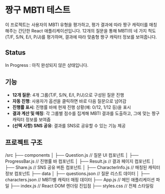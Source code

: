 # 짱구 MBTI 테스트

이 프로젝트는 사용자의 MBTI 유형을 평가하고, 평가 결과에 따라 짱구 캐릭터를 매칭해주는 간단한 React 애플리케이션입니다. 12개의 질문을 통해 MBTI의 네 가지 척도(T/F, S/N, E/I, P/J)를 평가하며, 결과에 따라 맞춤형 짱구 캐릭터 정보를 보여줍니다.

## Status
In Progress : 아직 완성되지 않은 상태입니다.

## 기능

- **12개 질문**: 4개 그룹(T/F, S/N, E/I, P/J)으로 구성된 질문 진행
- **자동 진행**: 사용자가 옵션을 클릭하면 바로 다음 질문으로 넘어감
- **진행률 표시**: 진행률 바에 현재 진행 상황(예: 0/12, 1/12 등)을 표시
- **결과 계산 및 매칭**: 각 그룹별 점수를 집계해 MBTI 결과를 도출하고, 그에 맞는 짱구 캐릭터 정보를 보여줌
- **(선택 사항) SNS 공유**: 결과를 SNS로 공유할 수 있는 기능 제공

## 프로젝트 구조
/src ├── components │ ├── Question.js // 질문 UI 컴포넌트 │ ├── ProgressBar.js // 진행률 바 컴포넌트 │ ├── Result.js // 결과 페이지 컴포넌트 │ ├── Share.js // SNS 공유 버튼 컴포넌트 │ ├── CharacterInfo.js // 매칭된 캐릭터 정보 컴포넌트 ├── data │ ├── questions.json // 질문 리스트 데이터 │ ├── characters.json // MBTI별 캐릭터 매핑 데이터 ├── App.js // 메인 애플리케이션 파일 ├── index.js // React DOM 렌더링 진입점 ├── styles.css // 전체 스타일링